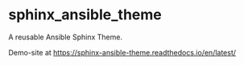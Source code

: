 # sphinx_ansible_theme

A reusable Ansible Sphinx Theme.

Demo-site at https://sphinx-ansible-theme.readthedocs.io/en/latest/
